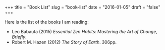 +++
title = "Book List"
slug = "book-list"
date = "2016-01-05"
draft = "false"
+++

Here is the list of the books I am reading:

- Leo Babauta (2015) *Essential Zen Habits: Mastering the Art of Change, Briefly*.
- Robert M. Hazen (2012) *The Story of Earth*. 306pp.